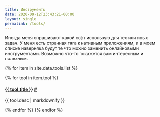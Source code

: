 ```yaml
---
title: Инструменты
date: 2020-09-12T23:43:21+00:00
layout: single
permalink: /tools/
---
```


Иногда меня спрашивают какой софт использую для тех или иных задач. У меня есть
странная тяга к нативным приложениям, и в моем списке наверняка будут те что
можно заменить онлайновыми инструментами. Возможно что-то покажется вам
интересным и полезным.

{% for item in site.data.tools.list %}

<!-- start type-->

<!-- <table>
<colgroup>
<col width="30%" />
<col width="70%" />
</colgroup>
<thead>
<tr class="header">
<th>Field</th>
<th>Description</th>
</tr>
</thead>
<tbody>
<tr>
<td markdown="span">First column **fields**</td>
<td markdown="span">Some descriptive text. This is a markdown link to [Google](http://google.com). Or see [some link][mydoc_tags].</td>
</tr>
<tr>
<td markdown="span">Second column **fields**</td>
<td markdown="span">Some more descriptive text.
</td>
</tr>
</tbody>
</table>

 <h3>{{ item.type }}</h3> -->

{% for tool in item.tool %}

  <h4 id="{{ tool.title | slugify }}">
    <a href="{{ tool.link }}">{{ tool.title }}</a>
    <a href="{{ tools | relative_url }}#{{ tool.title | slugify }}">#</a>
  </h4>
  <p>{{ tool.desc | markdownify }}</p>
  {% endfor %}
</div>
<!-- end header -->
{% endfor %}
